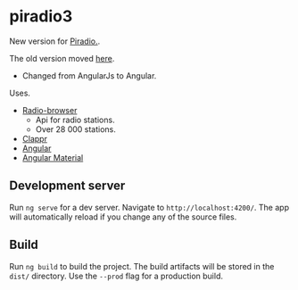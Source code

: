 # piradio3
New version for [Piradio.](https://www.piradio.fi).

The old version moved [here](https://piradio.erkheikki.fi).

 * Changed from AngularJs to Angular.

Uses. 
* [Radio-browser](https://www.radio-browser.info/)
  * Api for radio stations.
  * Over 28 000 stations.
* [Clappr](https://github.com/clappr/clappr)
* [Angular](https://angular.io/)
* [Angular Material](https://material.angular.io/)

## Development server

Run `ng serve` for a dev server. Navigate to `http://localhost:4200/`. The app will automatically reload if you change any of the source files.

## Build

Run `ng build` to build the project. The build artifacts will be stored in the `dist/` directory. Use the `--prod` flag for a production build.
